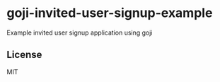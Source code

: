 # goji-invited-user-signup-example

Example invited user signup application using goji

## License

MIT
